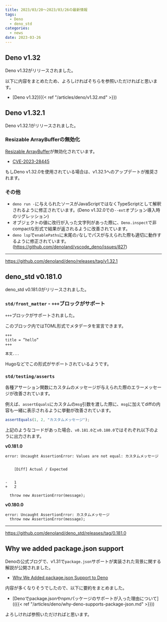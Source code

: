 ```yaml
---
title: 2023/03/20〜2023/03/26の最新情報
tags:
  - Deno
  - deno_std
categories:
  - news
date: 2023-03-26
---
```


## Deno v1.32

Deno v1.32がリリースされました。

以下に内容をまとめたため、よろしければそちらを参照いただければと思います。

- [Deno v1.32]({{< ref "/articles/deno/v1.32.md" >}})

## Deno v1.32.1

Deno v1.32.1がリリースされました。

### Resizable ArrayBufferの無効化

[Resizable ArrayBuffer](https://github.com/tc39/proposal-resizablearraybuffer)が無効化されています。

- [CVE-2023-28445](https://github.com/denoland/deno/security/advisories/GHSA-c25x-cm9x-qqgx)

もしDeno v1.32.0を使用されている場合は、v1.32.1へのアップデートが推奨されます。

### その他

- `deno run -`に与えられたソースがJavaScriptではなくTypeScriptとして解釈されるように修正されています。(Deno v1.32.0での`--ext`オプション導入時のリグレッション)
- オブジェクトの値に改行が入った文字列があった際に、`Deno.inspect`で非compactな形式で結果が返されるように改善されています。
- `deno lsp`で`enablePaths`に末尾の`/`なしでパスが与えられた際も適切に動作するように修正されています。 (https://github.com/denoland/vscode_deno/issues/827)

---

https://github.com/denoland/deno/releases/tag/v1.32.1

## deno_std v0.181.0

deno_std v0.181.0がリリースされました。

### `std/front_matter` - `+++`ブロックがサポート

`+++`ブロックがサポートされました。

このブロック内ではTOML形式でメタデータを宣言できます。

```markdown
+++
title = ”hello”
+++

本文...
```

Hugoなどでこの形式がサポートされているようです。

### `std/testing/asserts`

各種アサーション関数にカスタムのメッセージが与えられた際のエラーメッセージが改善されています。

例えば、`assertEquals`にカスタムの`msg`引数を渡した際に、`msg`に加えてdiffの内容も一緒に表示されるように挙動が改善されています。

```javascript
assertEquals(1, 2, "カスタムメッセージ");
```

上記のようなコードがあった場合、`v0.181.0`と`v0.180.0`ではそれぞれ以下のように出力されます。

**v0.181.0**

```
error: Uncaught AssertionError: Values are not equal: カスタムメッセージ


    [Diff] Actual / Expected


-   1
+   2

  throw new AssertionError(message);
```

**v0.180.0**

```
error: Uncaught AssertionError: カスタムメッセージ
  throw new AssertionError(message);
```

---

https://github.com/denoland/deno_std/releases/tag/0.181.0

## Why we added package.json support

Denoの公式ブログで、v1.31で`package.json`サポートが実装された背景に関する解説が公開されました。

- [Why We Added package.json Support to Deno](https://deno.com/blog/package-json-support)

内容が多くなりそうでしたので、以下に要約をまとめました。

- [Denoでpackage.jsonやnpmパッケージのサポートが入った理由について](({{< ref "/articles/deno/why-deno-supports-package-json.md" >}}))

よろしければ参照いただければと思います。
